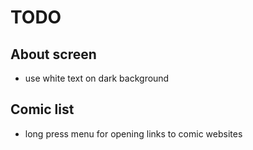 # TODO

## About screen

- use white text on dark background

## Comic list

- long press menu for opening links to comic websites

